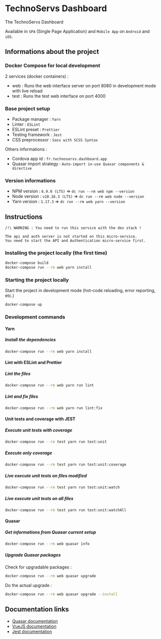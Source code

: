 # TechnoServs Dashboard

The TechnoServs Dashboard

Available in `SPA` (Single Page Application) and `Mobile App` on `Android` and `iOS`.

## Informations about the project

### Docker Compose for local development

2 services (docker containers) :
- web : Runs the web interface server on port 8080 in development mode with live reload
- test : Runs the test web interface on port 4000

### Base project setup

- Package manager : `Yarn`
- Linter : `ESLint`
- ESLint preset : `Prettier`
- Testing framework : `Jest`
- CSS preprocessor : `Sass with SCSS Syntax`

Others informations :
- Cordova app id : `fr.technoservs.dashboard.app`
- Quasar import strategy : `Auto-import in-use Quasar components & directive`

### Version informations

- NPM version : `6.9.0 (LTS)` => `dc run --rm web npm --version`
- Node version : `v10.16.3 (LTS)` => `dc run --rm web node --version`
- Yarn version : `1.17.3` => `dc run --rm web yarn --version`

## Instructions

```
/!\ WARNING : You need to run this service with the dev stack !

The api and auth server is not started on this micro-service.
You need to start the API and Authentication micro-service first.
```


### Installing the project locally (the first time)

```bash
docker-compose build
docker-compose run --rm web yarn install
```

### Starting the project locally

Start the project in development mode (hot-code reloading, error reporting, etc.)

```bash
docker-compose up
```

### Development commands

#### Yarn

##### Install the dependencies

```bash
docker-compose run --rm web yarn install
```

#### Lint with ESLint and Prettier

##### Lint the files

```bash
docker-compose run --rm web yarn run lint
```

##### Lint and fix files

```bash
docker-compose run --rm web yarn run lint:fix
```

#### Unit tests and coverage with JEST

##### Execute unit tests with coverage

```bash
docker-compose run --rm test yarn run test:unit
```

##### Execute only coverage

```bash
docker-compose run --rm test yarn run test:unit:coverage
```

##### Live execute unit tests on files modified

```bash
docker-compose run --rm test yarn run test:unit:watch
```

##### Live execute unit tests on all files

```bash
docker-compose run --rm test yarn run test:unit:watchAll
```

#### Quasar

##### Get informations from Quasar current setup

```bash
docker-compose run --rm web quasar info
```

##### Upgrade Quasar packages

Check for upgradable packages :
```bash
docker-compose run --rm web quasar upgrade
```

Do the actual upgrade :
```bash
docker-compose run --rm web quasar upgrade --install
```

## Documentation links

- [Quasar documentation](https://quasar.dev/introduction-to-quasar)
- [VueJS documentation](https://vuejs.org/v2/guide/)
- [Jest documentation](https://jestjs.io/en/)
